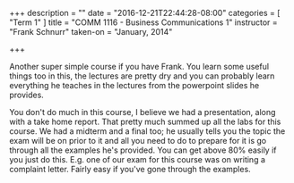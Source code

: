 +++
description = ""
date = "2016-12-21T22:44:28-08:00"
categories = [
    "Term 1"
]
title = "COMM 1116 - Business Communications 1"
instructor = "Frank Schnurr"
taken-on = "January, 2014"

+++

Another super simple course if you have Frank. You learn some useful things too in this, the lectures are pretty dry and you can probably learn everything he teaches in the lectures from the powerpoint slides he provides.

You don't do much in this course, I believe we had a presentation, along with a take home report. That pretty much summed up all the labs for this course. We had a midterm and a final too; he usually tells you the topic the exam will be on prior to it and all you need to do to prepare for it is go through all the examples he's provided. You can get above 80% easily if you just do this. E.g. one of our exam for this course was on writing a complaint letter. Fairly easy if you've gone through the examples.
